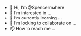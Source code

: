 - 👋 Hi, I’m @Spencermahere
- 👀 I’m interested in ...
- 🌱 I’m currently learning ...
- 💞️ I’m looking to collaborate on ...
- 📫 How to reach me ...

<!---
Spencermahere/Spencermahere is a ✨ special ✨ repository because its `README.md` (this file) appears on your GitHub profile.
You can click the Preview link to take a look at your changes.
--->
